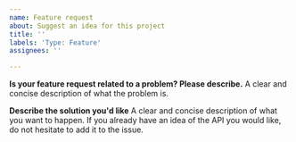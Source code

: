 ```yaml
---
name: Feature request
about: Suggest an idea for this project
title: ''
labels: 'Type: Feature'
assignees: ''

---
```


**Is your feature request related to a problem? Please describe.**
A clear and concise description of what the problem is. 

**Describe the solution you'd like**
A clear and concise description of what you want to happen. If you already have an idea of the API you would like, do not hesitate to add it to the issue.
